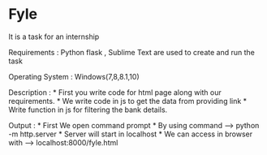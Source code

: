 # Fyle
It is a task for an internship


Requirements : Python flask , Sublime Text are used to create and run the task

Operating System : Windows(7,8,8.1,10)

Description :
    * First you write code for html page along with our requirements.
    * We write code in js to get the data from providing link
    * Write function in js for filtering the bank details.
    
Output : 
     * First We open command prompt 
     * By using command --> python -m http.server
     * Server will start in localhost
     * We can access in browser with --> localhost:8000/fyle.html
    
